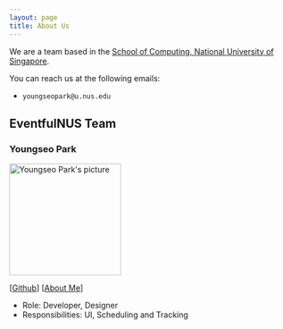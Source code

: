 ```yaml
---
layout: page
title: About Us
---
```


We are a team based in the [School of Computing, National University of Singapore](https://www.comp.nus.edu.sg).

You can reach us at the following emails:
- `youngseopark@u.nus.edu`

## EventfulNUS Team

### Youngseo Park

<img src="https://ay2425s1-cs2103t-w14-4.github.io/tp/images/youngseopark05.png" alt="Youngseo Park's picture" width="200px" />

[[Github](http://github.com/youngseopark05)]
[[About Me](team/youngseopark05.md)]

* Role: Developer, Designer
* Responsibilities: UI, Scheduling and Tracking
